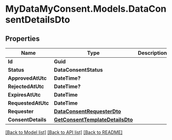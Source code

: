 # MyDataMyConsent.Models.DataConsentDetailsDto

## Properties

Name | Type | Description | Notes
------------ | ------------- | ------------- | -------------
**Id** | **Guid** |  | [optional] 
**Status** | **DataConsentStatus** |  | [optional] 
**ApprovedAtUtc** | **DateTime?** |  | [optional] 
**RejectedAtUtc** | **DateTime?** |  | [optional] 
**ExpiresAtUtc** | **DateTime** |  | [optional] 
**RequestedAtUtc** | **DateTime** |  | [optional] 
**Requester** | [**DataConsentRequesterDto**](DataConsentRequesterDto.md) |  | [optional] 
**ConsentDetails** | [**GetConsentTemplateDetailsDto**](GetConsentTemplateDetailsDto.md) |  | [optional] 

[[Back to Model list]](../README.md#documentation-for-models) [[Back to API list]](../README.md#documentation-for-api-endpoints) [[Back to README]](../README.md)

